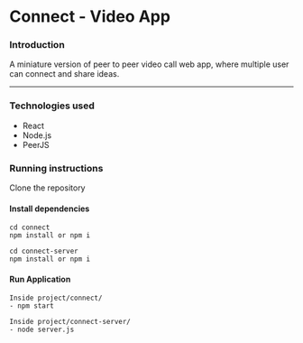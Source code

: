 # Connect - Video App

### Introduction

A miniature version of peer to peer video call web app, where multiple user can connect and share ideas.


-----

### Technologies used 

- React
- Node.js
- PeerJS


### Running instructions

Clone the repository 


#### Install dependencies
```
cd connect 
npm install or npm i 
```
```
cd connect-server
npm install or npm i
```

#### Run Application
```
Inside project/connect/
- npm start

Inside project/connect-server/
- node server.js
```